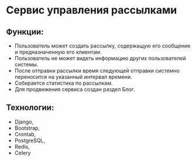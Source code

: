 # Сервис управления рассылками 

## Функции:
- Пользователь может создать рассылку, содержащую его сообщение и предназначенную его клиентам.
- Пользователь не может видеть информацию других пользователей системы.
- После отправки рассылки время следующей отправки системно переносится на указанный интервал времени.
- Собирается статистика по рассылкам.
- Для продвижения сервиса создан раздел Блог.

## Технологии: 
- Django,
- Bootstrap,
- Crontab,
- PostgreSQL,
- Redis,
- Celery
